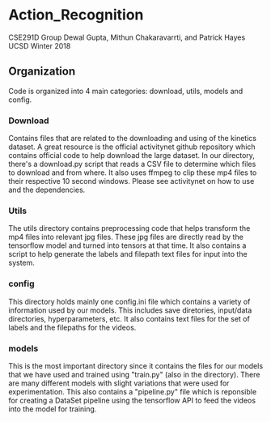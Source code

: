 # Action_Recognition
CSE291D Group
Dewal Gupta, Mithun Chakaravarrti, and Patrick Hayes
UCSD Winter 2018

## Organization
Code is organized into 4 main categories: download, utils, models and config.

### Download
Contains files that are related to the downloading and using of the kinetics dataset. A great
resource is the official activitynet github repository which contains official code
to help download the large dataset. In our directory, there's a download.py script that reads
a CSV file to determine which files to download and from where. It also uses ffmpeg to clip
these mp4 files to their respective 10 second windows. Please see activitynet on how to use
and the dependencies. 

### Utils
The utils directory contains preprocessing code that helps transform the mp4 files into 
relevant jpg files. These jpg files are directly read by the tensorflow model and turned
into tensors at that time. It also contains a script to help generate the labels and 
filepath text files for input into the system. 

### config
This directory holds mainly one config.ini file which contains a variety of information
used by our models. This includes save diretories, input/data directories, hyperparameters, etc.
It also contains text files for the set of labels and the filepaths for the videos. 

### models
This is the most important directory since it contains the files for our models that we have
used and trained using "train.py" (also in the directory). There are many different models with slight
variations that were used for experimentation. This also contains a "pipeline.py" file which is reponsible
for creating a DataSet pipeline using the tensorflow API to feed the videos into the model for training.

